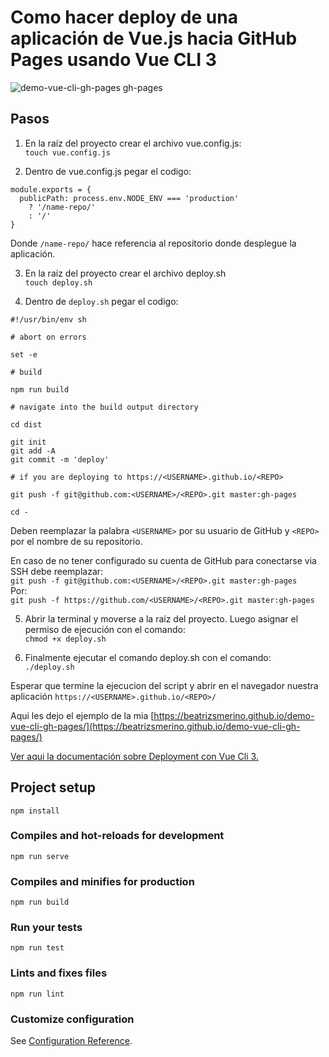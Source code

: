 # Como hacer deploy de una aplicación de Vue.js hacia GitHub Pages usando Vue CLI 3

![demo-vue-cli-gh-pages gh-pages](https://github.com/beatrizsmerino/demo-vue-cli-gh-pages/blob/feature/documentation/documentation/images/demo-vue-cli-gh-pages.jpg)

## Pasos

1. En la raíz del proyecto crear el archivo vue.config.js:  
   `touch vue.config.js`

2. Dentro de vue.config.js pegar el codigo:

```
module.exports = {
  publicPath: process.env.NODE_ENV === 'production'
    ? '/name-repo/'
    : '/'
}
```

Donde `/name-repo/` hace referencia al repositorio donde desplegue la aplicación.

3. En la raíz del proyecto crear el archivo deploy.sh  
   `touch deploy.sh`

4. Dentro de `deploy.sh` pegar el codigo:

```
#!/usr/bin/env sh

# abort on errors

set -e

# build

npm run build

# navigate into the build output directory

cd dist

git init
git add -A
git commit -m 'deploy'

# if you are deploying to https://<USERNAME>.github.io/<REPO>

git push -f git@github.com:<USERNAME>/<REPO>.git master:gh-pages

cd -
```

Deben reemplazar la palabra `<USERNAME>` por su usuario de GitHub y `<REPO>` por el nombre de su repositorio.

En caso de no tener configurado su cuenta de GitHub para conectarse via SSH debe reemplazar:  
`git push -f git@github.com:<USERNAME>/<REPO>.git master:gh-pages`  
Por:  
`git push -f https://github.com/<USERNAME>/<REPO>.git master:gh-pages`

5. Abrir la terminal y moverse a la raíz del proyecto. Luego asignar el permiso de ejecución con el comando:  
   `chmod +x deploy.sh`

6. Finalmente ejecutar el comando deploy.sh con el comando:  
   `./deploy.sh`

Esperar que termine la ejecucion del script y abrir en el navegador nuestra aplicación
`https://<USERNAME>.github.io/<REPO>/`

Aqui les dejo el ejemplo de la mia [https://beatrizsmerino.github.io/demo-vue-cli-gh-pages/](https://beatrizsmerino.github.io/demo-vue-cli-gh-pages/)

[Ver aqui la documentación sobre Deployment con Vue Cli 3.](https://cli.vuejs.org/guide/deployment.html#github-pages)

## Project setup

```
npm install
```

### Compiles and hot-reloads for development

```
npm run serve
```

### Compiles and minifies for production

```
npm run build
```

### Run your tests

```
npm run test
```

### Lints and fixes files

```
npm run lint
```

### Customize configuration

See [Configuration Reference](https://cli.vuejs.org/config/).
